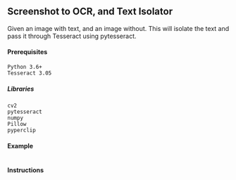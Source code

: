 ## Screenshot to OCR, and Text Isolator

Given an image with text, and an image without. This will isolate the text and pass it through Tesseract using pytesseract.

#### Prerequisites

```
Python 3.6+
Tesseract 3.05
```
##### Libraries
```
cv2
pytesseract
numpy
Pillow
pyperclip
```

#### Example
```
```
#### Instructions
```
```
